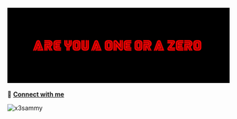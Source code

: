 [![MasterHead](https://raw.githubusercontent.com/ishashankmi/ishashankmi/main/are-you-a-one-or-a-zero-mr-robot-typography-4k-9e.jpg)](https://shashankmiyan.com)

🔗 <b><a href="https://shashankmiyan.com">Connect with me</a></b>
<p align="left"><img src="https://komarev.com/ghpvc/?username=x3sammy&label=Geek%20Visits&color=E57C23&style=flat" alt="x3sammy" /> </p>




